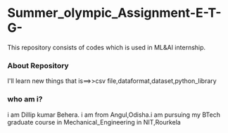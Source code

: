 # Summer_olympic_Assignment-E-T-G-
This repository consists of  codes which is used in ML&amp;AI internship.
### About Repository
I'll learn new things that is==>>csv file,dataformat,dataset,python_library
### who am i?
i am Dillip kumar Behera. i am from Angul,Odisha.i am pursuing my BTech graduate course in Mechanical_Engineering in NIT,Rourkela
